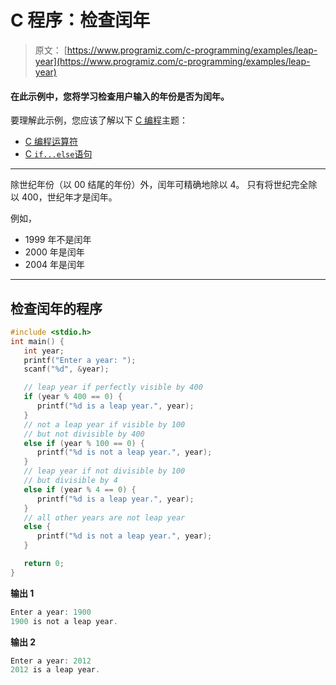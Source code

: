 # C 程序：检查闰年

> 原文： [https://www.programiz.com/c-programming/examples/leap-year](https://www.programiz.com/c-programming/examples/leap-year)

#### 在此示例中，您将学习检查用户输入的年份是否为闰年。

要理解此示例，您应该了解以下 [C 编程](/c-programming "C tutorial")主题：

*   [C 编程运算符](/c-programming/c-operators)
*   [C `if...else`语句](/c-programming/c-if-else-statement)

* * *

除世纪年份（以 00 结尾的年份）外，闰年可精确地除以 4。 只有将世纪完全除以 400，世纪年才是闰年。

例如，

*   1999 年不是闰年
*   2000 年是闰年
*   2004 年是闰年

* * *

## 检查闰年的程序

```c
#include <stdio.h>
int main() {
   int year;
   printf("Enter a year: ");
   scanf("%d", &year);

   // leap year if perfectly visible by 400
   if (year % 400 == 0) {
      printf("%d is a leap year.", year);
   }
   // not a leap year if visible by 100
   // but not divisible by 400
   else if (year % 100 == 0) {
      printf("%d is not a leap year.", year);
   }
   // leap year if not divisible by 100
   // but divisible by 4
   else if (year % 4 == 0) {
      printf("%d is a leap year.", year);
   }
   // all other years are not leap year
   else {
      printf("%d is not a leap year.", year);
   }

   return 0;
}
```

**输出 1**

```c
Enter a year: 1900
1900 is not a leap year. 
```

**输出 2**

```c
Enter a year: 2012
2012 is a leap year. 
```